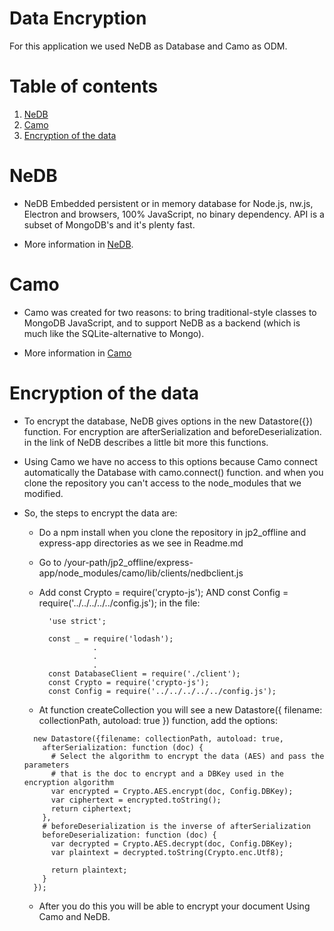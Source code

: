 # Data Encryption

For this application we used NeDB as Database and Camo as ODM.

# Table of contents

1. [NeDB](#nedb)
2. [Camo](#camo)
3. [Encryption of the data](#encryption)

# NeDB

* NeDB Embedded persistent or in memory database for Node.js, nw.js, Electron and browsers, 100% JavaScript, no binary dependency. API is a subset of MongoDB's and it's plenty fast.

* More information in [NeDB](https://github.com/louischatriot/nedb).

# Camo

* Camo was created for two reasons: to bring traditional-style classes to MongoDB JavaScript, and to support NeDB as a backend (which is much like the SQLite-alternative to Mongo).

* More information in [Camo](https://github.com/scottwrobinson/camo)

# Encryption of the data

* To encrypt the database, NeDB gives options in the new Datastore({}) function. For encryption are afterSerialization and
  beforeDeserialization. in the link of NeDB describes a little bit more this functions.

* Using Camo we have no access to this options because Camo connect automatically the Database with camo.connect() function.
  and when you clone the repository you can't access to the node_modules that we modified.

* So, the steps to encrypt the data are:

  * Do a npm install when you clone the repository in jp2_offline and express-app directories as we see in Readme.md

  * Go to /your-path/jp2_offline/express-app/node_modules/camo/lib/clients/nedbclient.js

  * Add const Crypto = require('crypto-js'); AND const Config = require('../../../../../config.js'); in the file:

    ```shell
      'use strict';

      const _ = require('lodash');
                .
                .
                .
      const DatabaseClient = require('./client');
      const Crypto = require('crypto-js');
      const Config = require('../../../../../config.js');
    ```
  * At function createCollection you will see a new Datastore({ filename: collectionPath, autoload: true }) function, add the options:

  ``` shell
    new Datastore({filename: collectionPath, autoload: true,
      afterSerialization: function (doc) {
        # Select the algorithm to encrypt the data (AES) and pass the parameters
        # that is the doc to encrypt and a DBKey used in the encryption algorithm
        var encrypted = Crypto.AES.encrypt(doc, Config.DBKey);
        var ciphertext = encrypted.toString();
        return ciphertext;
      },
      # beforeDeserialization is the inverse of afterSerialization
      beforeDeserialization: function (doc) {
        var decrypted = Crypto.AES.decrypt(doc, Config.DBKey);
        var plaintext = decrypted.toString(Crypto.enc.Utf8);

        return plaintext;
      }
    });
  ```

  * After you do this you will be able to encrypt your document Using Camo and NeDB.
